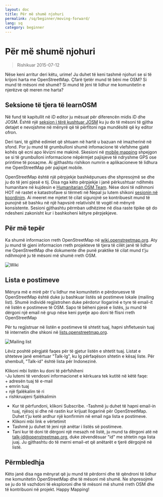 ```yaml
---
layout: doc
title: Për më shumë njohuri
permalink: /sq/beginner/moving-forward/
lang: sq
category: beginner
---
```


Për më shumë njohuri
===============

> Rishikuar 2015-07-12  

Nëse keni arritur deri këtu, urime! Ju duhet të keni tashmë njohuri se si të krijoni harta me OpenStreetMap. Çfarë tjetër mund të bëni me OSM? Si mund të mësoni më shumë? Si mund të jeni të lidhur me komunitetin e njerëzve që meren me harta?  

Seksione të tjera të learnOSM
---------------------------

Në fund të kapitullit në iD editor ju mësuat për diferencën midis iD dhe JOSM. Është një [seksion i tërë kushtuar JOSM](/sq/josm/) ku ju do të mësoni të gjitha detajet e nevojshme në mënyrë që të përfitoni nga mundësitë që ky editor ofron.  

Deri tani, të gjithë edimiet që shtuam në hartë u bazuan në imazherinë në sfond. Por ju mund të grumbulloni shumë infomacione të vlefshme gjatë kohës që ecni apo lëvizni me makinë. Skesioni në [mobile mapping](/en/mobile-mapping/) shpejgon se si të grumbulloni informacione nëpërmjet pajisjeve të ndryshme GPS ose printime të posaçme. Ai gjithashtu rishikon numrin e aplikacioneve të lidhura me OpenStreetMap për pajisjet mobile.  

OpenStreetMap është një përpjekje  bashkëpunues dhe shpresojmë se dhe ju do të jeni pjesë e tij.  Disa nga këto përpjekje i janë përkushtuar ndihmës humanitare në kujdesin e [Humanitarian OSM Team](http://hotosm.org). Nëse doni të ndihmoni HOT në rastet e katastrofave si tërmeti në Nepal ju lutem shikoni [sesionin në koordinim](/sq/coordination/). Ai meeret me mjetet të cilat sigurojnë se kontribuesit mund të punojnë së bashku në një hapvsirë relativisht të vogël në mënyrë konsistente. Sesioni gjithashtu përmban udhëzime në disa raste tipike që do ndesheni zakonisht kur i bashkoheni këtyre përpjekjeve.  


Për më tepër
----------

Ka shumë informacion rreth OpenStreetMap në [wiki.openstreetmap.org](http://wiki.openstreetmap.org/). Aty ju mund të gjeni informacion rreth projekteve të tjera të cilët janë të lidhur me OpenStreetMap dhe dokumente dhe punë praktike të cilat mund t'ju ndihmojnë ju të mësoni më shumë rreth OSM.  

![Wiki][]

<!-- gjithashtu më shumë informacion në këtë faqe sapo të përgatitet -->

Lista e postimeve
------------

Mënyra më e mirë për t'u lidhur me komunitetin e përdoruesve të OpenStreetMap është duke ju bashkuar listës së postimeve lokale (mailing list). Shumë individë regjistrohen duke përdorur llogarinë e tyre të email-it në listën e postimeve të OSM. Sapo të bëheni pjesë e listës, ju mund të dërgoni një email në grup nëse keni pyetje apo doni të flisni rreth OpenStreetMap  

Për tu regjistruar në listën e postimeve të shtetit tuaj, hapni shfletuesin tuaj të internetin dhe shkoni në [lists.openstreetmap.org](http://lists.openstreetmap.org/).  

![Mailing list][]

Lëviz poshtë përgjatë faqes për të gjetur listën e shtetit tuaj. Listat e shteteve janë emërtuar "Talk-Ig", ku Ig përfaqëson shtetin e kësaj liste. Për shembull, "Talk-id" është lista për Indonezinë.  

Klikoni mbi listën ku doni të përfshiheni  
-Ju lutemi të vendosni informacionet e kërkuara tek kutitë në këtë faqe:  
    + adresën tuaj të e-mail  
    + emrin tuaj  
    + një fjalëkalim të ri  
    + rishkruajeni fjalëkalimin   
- Kur të përfundoni, klikoni Subscribe.
-Tashmë ju duhet të hapni email-in tuaj, njësoj si dhe në rastin kur krijuat llogarinë për OpenStreetMap. Duhet t'ju ketë ardhur një konfirmim në email nga lista e postimeve.  
- Klikoni mbi link e vërtetimit  
- Tashmë ju duhet të jeni një anëtar i listës së postimeve.  
- Tani kur të doni të dërgoni një mesazh në listë, ju mund ta dërgoni atë në [talk-id@openstreetmap.org](mailto:talk-id@openstreetmap.org), duke zëvendësuar "id" me shtetin nga lista juaj. Ju gjithashtu do të merni email-et që anëtarët e tjerë dërgojnë në listë.  

<!-- mbase zgjerojeni dhe kthejeni pas më vonë
MapOSMatic
----------

Një projekt i ngjashëm është quajtur MapOSMatic, të cilën ju mund ta aksesoni nëpërmjet 
shfletuesit tuaj të internetit në  [maposmatic.org](http://www.maposmatic.org/). Ky
është një mjet i thjeshtë për të printuar një hartë të një zone që ju zgjidhni. Ai do të 
krijojë hartën automatikisht, së bashku me një grid mbi hartë, dhe një 
indeks lokacionesh të cilat janë të përfshira në zonë.

![MapOSMatic][]
-->


Përmbledhja 
-------

Këto janë disa nga mënyrat që ju mund të përdorni dhe të qëndroni të lidhur me komunitetin OpenStreetMap dhe të mësoni më shumë. Ne shpresojmë se ju do të vazhdoni të eksploroni dhe të mësoni më shumë rreth OSM dhe të kontribuoni në projekt. Happy Mapping!


[MapOSMatic]: /images/beginner/maposmatic-homepage.png
[Wiki]: /images/beginner/osm-wiki.png
[Mailing list]: /images/beginner/osm-mailing-lists.png